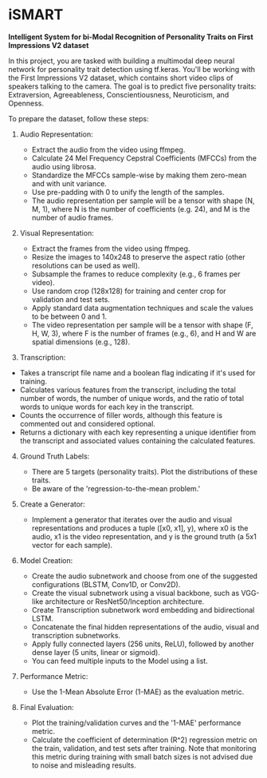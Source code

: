 # iSMART
**Intelligent System for bi-Modal Recognition of Personality Traits on First Impressions V2 dataset**

In this project, you are tasked with building a multimodal deep neural network for personality trait detection using tf.keras. You'll be working with the First Impressions V2 dataset, which contains short video clips of speakers talking to the camera. The goal is to predict five personality traits: Extraversion, Agreeableness, Conscientiousness, Neuroticism, and Openness.

To prepare the dataset, follow these steps:

1. Audio Representation:
   - Extract the audio from the video using ffmpeg.
   - Calculate 24 Mel Frequency Cepstral Coefficients (MFCCs) from the audio using librosa.
   - Standardize the MFCCs sample-wise by making them zero-mean and with unit variance.
   - Use pre-padding with 0 to unify the length of the samples.
   - The audio representation per sample will be a tensor with shape (N, M, 1), where N is the number of coefficients (e.g. 24), and M is the number of audio frames.

2. Visual Representation:
   - Extract the frames from the video using ffmpeg.
   - Resize the images to 140x248 to preserve the aspect ratio (other resolutions can be used as well).
   - Subsample the frames to reduce complexity (e.g., 6 frames per video).
   - Use random crop (128x128) for training and center crop for validation and test sets.
   - Apply standard data augmentation techniques and scale the values to be between 0 and 1.
   - The video representation per sample will be a tensor with shape (F, H, W, 3), where F is the number of frames (e.g., 6), and H and W are spatial dimensions (e.g., 128).

3.  Transcription:
   - Takes a transcript file name and a boolean flag indicating if it's used for training. 
   - Calculates various features from the transcript, including the total number of words, the number of unique words, and the ratio of total words to unique words for each key in the transcript.
   - Counts the occurrence of filler words, although this feature is commented out and considered optional.
   - Returns a dictionary with each key representing a unique identifier from the transcript and associated values containing the calculated features.
     
4. Ground Truth Labels:
   - There are 5 targets (personality traits). Plot the distributions of these traits.
   - Be aware of the 'regression-to-the-mean problem.'

5. Create a Generator:
   - Implement a generator that iterates over the audio and visual representations and produces a tuple ([x0, x1], y), where x0 is the audio, x1 is the video representation, and y is the ground truth (a 5x1 vector for each sample).

6. Model Creation:
   - Create the audio subnetwork and choose from one of the suggested configurations (BLSTM, Conv1D, or Conv2D).
   - Create the visual subnetwork using a visual backbone, such as VGG-like architecture or ResNet50/Inception architecture.
   - Create Transcription subnetwork word embedding and bidirectional LSTM.
   - Concatenate the final hidden representations of the audio, visual and transcription subnetworks.
   - Apply fully connected layers (256 units, ReLU), followed by another dense layer (5 units, linear or sigmoid).
   - You can feed multiple inputs to the Model using a list.

7. Performance Metric:
   - Use the 1-Mean Absolute Error (1-MAE) as the evaluation metric.

8. Final Evaluation:
   - Plot the training/validation curves and the '1-MAE' performance metric.
   - Calculate the coefficient of determination (R^2) regression metric on the train, validation, and test sets after training. Note that monitoring this metric during training with small batch sizes is not advised due to noise and misleading results.
